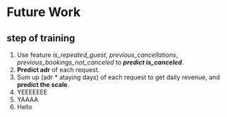 # Future Work
## step of training
1. Use feature *is_repeated_guest*, *previous_cancellations*, *previous_bookings_not_canceled* to ***predict is_canceled***.
2. **Predict adr** of each request.
3. Sum up (adr * ataying days) of each request to get daily revenue, and **predict the scale**.
99. YEEEEEEE
100. YAAAA
101. Hello